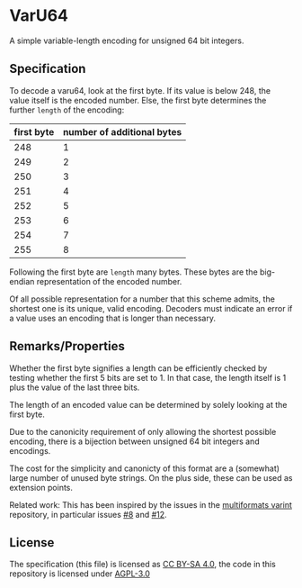 # VarU64

A simple variable-length encoding for unsigned 64 bit integers.

## Specification

To decode a varu64, look at the first byte. If its value is below 248, the value itself is the encoded number. Else, the first byte determines the further `length` of the encoding:

| first byte | number of additional bytes |
|------------|----------------------------|
| 248 | 1 |
| 249 | 2 |
| 250 | 3 |
| 251 | 4 |
| 252 | 5 |
| 253 | 6 |
| 254 | 7 |
| 255 | 8 |

Following the first byte are `length` many bytes. These bytes are the big-endian representation of the encoded number.

Of all possible representation for a number that this scheme admits, the shortest one is its unique, valid encoding. Decoders must indicate an error if a value uses an encoding that is longer than necessary.

## Remarks/Properties

Whether the first byte signifies a length can be efficiently checked by testing whether the first 5 bits are set to 1. In that case, the length itself is 1 plus the value of the last three bits.

The length of an encoded value can be determined by solely looking at the first byte.

Due to the canonicity requirement of only allowing the shortest possible encoding, there is a bijection between unsigned 64 bit integers and encodings.

The cost for the simplicity and canonicty of this format are a (somewhat) large number of unused byte strings. On the plus side, these can be used as extension points.

Related work: This has been inspired by the issues in the [multiformats varint](https://github.com/multiformats/unsigned-varint) repository, in particular issues [#8](https://github.com/multiformats/unsigned-varint/issues/8) and [#12](https://github.com/multiformats/unsigned-varint/issues/12).

## License

The specification (this file) is licensed as [CC BY-SA 4.0](https://creativecommons.org/licenses/by-sa/4.0/), the code in this repository is licensed under [AGPL-3.0](https://www.gnu.org/licenses/agpl-3.0.html)
